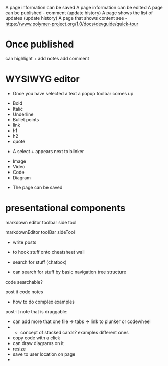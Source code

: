 
A page information can be saved
A page information can be edited
A page can be published - comment (update history)
A page shows the list of updates (update history)
A page that shows content see - https://www.polymer-project.org/1.0/docs/devguide/quick-tour




Once published 
===================
can highlight + add notes
add comment




WYSIWYG editor
==============

* Once you have selected a text a popup toolbar comes up 
- Bold
- Italic
- Underline
- Bullet points
- link
- h1
- h2
- quote

* A select + appears next to blinker
- Image
- Video
- Code
- Diagram

* The page can be saved



presentational components
======
markdown editor
toolbar
side tool


markdownEditor
toolBar
sideTool












- write posts
- to hook stuff onto cheatsheet wall
- search for stuff (chatbox)

- can search for stuff by basic navigation tree structure



code searchable?





post it code notes



- how to do complex examples


post-it note that is draggable:
 - can add more that one file -> tabs -> link to plunker or codewheel
 - - concept of stacked cards?  examples different ones 
 - copy code with a click
 - can draw diagrams on it 
 - resize 
 - save to user location on page
 - 














